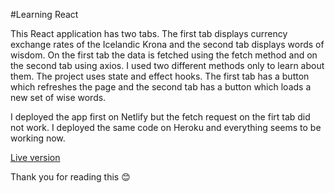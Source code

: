 #Learning React

This React application has two tabs. The first tab displays currency exchange rates of the Icelandic Krona and the second tab displays words of wisdom. On the first tab the data is fetched using the fetch method and on the second tab using axios. I used two different methods only to learn about them. The project uses state and effect hooks. The first tab has a button which refreshes the page and the second tab has a button which loads a new set of wise words.

I deployed the app first on Netlify but the fetch request on the firt tab did not work. I deployed the same code on Heroku and everything seems to be working now.

[Live version](https://reactintro2.herokuapp.com/)

Thank you for reading this 😊
